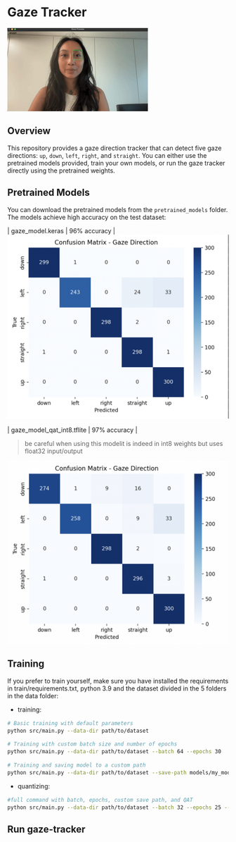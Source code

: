 # Gaze Tracker

![Demo GIF](./assets/demo.gif)

## Overview
This repository provides a gaze direction tracker that can detect five gaze directions: `up`, `down`, `left`, `right`, and `straight`. You can either use the pretrained models provided, train your own models, or run the gaze tracker directly using the pretrained weights.


## Pretrained Models
You can download the pretrained models from the `pretrained_models` folder. The models achieve high accuracy on the test dataset:  

| gaze_model.keras | 96% accuracy |
![Confusion Matrix](./assets/keras.png)

| gaze_model_qat_int8.tflite | 97% accuracy |
> be careful when using this modelit is indeed in int8 weights but uses float32 input/output

![Confusion Matrix](./assets/int8-tflite.png)


## Training
If you prefer to train yourself, make sure you have installed the requirements in train/requirements.txt, python 3.9 and the dataset divided in the 5 folders in the data folder:

- training:

```bash
# Basic training with default parameters
python src/main.py --data-dir path/to/dataset

```
```bash
# Training with custom batch size and number of epochs
python src/main.py --data-dir path/to/dataset --batch 64 --epochs 30

```
```bash
# Training and saving model to a custom path
python src/main.py --data-dir path/to/dataset --save-path models/my_model.keras

```

- quantizing:

```bash
#full command with batch, epochs, custom save path, and QAT
python src/main.py --data-dir path/to/dataset --batch 32 --epochs 25 --save-path models/gaze_model.keras --qat --qat-output models/gaze_model_qat_int8.tflite

```
## Run gaze-tracker

